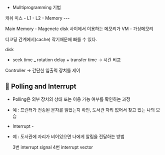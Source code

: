 - Mulltiprogramming 기법

캐쉬 미스 - L1 - L2 - Memory --- 

Main Memory - Magenetc disk 사이에서 이용하는 메모리가 VM - 가상메모리

디코딩 간계에서(cache) 작기때문에 빠를 수 있다.

disk
- seek time _ rotation delay + transfer time -> 시간 비교

Controller -> 간단한 입출력 장치를 제어 

## 📌 Polling and Interrupt 
- Polling은 외부 장치의 상태 또는 이용 가능 여부를 확인하는 과정 
- 예 : 프린터가 전송된 문자를 읽었는지 확인, 도서관 자리 없어서 찾고 있는 나의 모습
- Interrupt - 
- 예 : 도서관에 자리가 비어있으면 나에게 알림을 전달하는 방법

	3번 interrupt signal 
	4번 interrupt vector 